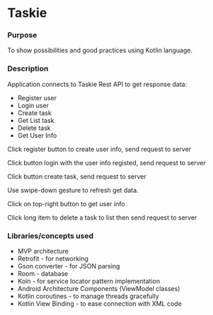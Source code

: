# **Taskie**

### **Purpose**
To show possibilities and good practices using Kotlin language.

### **Description**
Application connects to Taskie Rest API to get response data:

* Register user
* Login user
* Create task
* Get List task
* Delete task
* Get User Info

Click register button to create user info, send request to server

Click button login with the user info registed, send request to server

Click button create task, send request to server

Use swipe-down gesture to refresh get data.

Click on top-right button to get user info

Click long item to delete a task to list then send request to server

### **Libraries/concepts used**

* MVP architecture
* Retrofit - for networking
* Gson converter - for JSON parsing
* Room - database
* Koin - for service locator pattern implementation
* Android Architecture Components (ViewModel classes)
* Kotlin coroutines - to manage threads gracefully
* Kotlin View Binding - to ease connection with XML code
